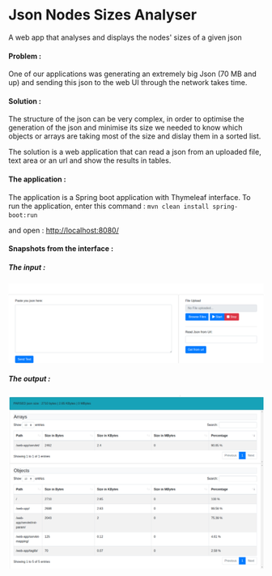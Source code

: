 # Json Nodes Sizes Analyser
A web app that analyses and displays the nodes' sizes of a given json


#### Problem :
One of our applications was generating an extremely big Json (70 MB and up) and sending this json to the web UI through the network takes time.

#### Solution :
The structure of the json can be very complex, in order to optimise the generation of the json and minimise its size we needed to know which objects or arrays are taking most of the size and dislay them in a sorted list.

The solution is a web application that can read a json from an uploaded file, text area or an url and show the results in tables.

#### The application :
The application is a Spring boot application with Thymeleaf interface.
To run the application, enter this command :
`mvn clean install spring-boot:run`

and open : [http://localhost:8080/](http://localhost:8080/) 


#### Snapshots from the interface :

##### The input :
![Input part](https://github.com/nabildridi/JsonNodesSizesAnalyser/blob/master/images/input.png)

##### The output :
![Output part](https://github.com/nabildridi/JsonNodesSizesAnalyser/blob/master/images/results.png)
